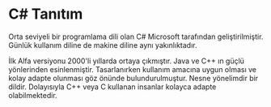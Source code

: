 # C# Tanıtım
Orta seviyeli bir programlama dili olan C# Microsoft tarafından geliştirilmiştir.  Günlük kullanım diline de makine diline aynı yakınlıktadır. 

İlk Alfa versiyonu 2000'li yıllarda ortaya çıkmıştır. Java ve C++ ın güçlü yönlerinden esinlenmiştir. 
Tasarlanırken kullanım amacına uygun olması ve kolay adapte olunması göz önünde bulundurulmuştur. Nesne yönelimdir bir dildir. Dolayısıyla C++ veya C kullanan insanlar kolayca adapte olabilmektedir. 

